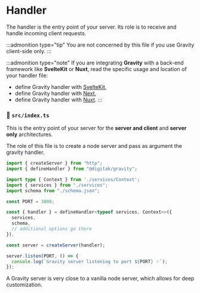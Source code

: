 # Handler

The handler is the entry point of your server. Its role is to receive and handle incoming client requests.


:::admonition type="tip"
You are not concerned by this file if you use Gravity client-side only.
:::

:::admonition type="note"
If you are integrating **Gravity** with a back-end framework like **SvelteKit** or **Nuxt**, read the specific usage and location of your handler file:

- define Gravity handler with [SvelteKit](/docs/frameworks/svelte-kit),
- define Gravity handler with [Next](/docs/frameworks/next),
- define Gravity handler with [Nuxt](/docs/frameworks/nuxt).
:::

### 📃 `src/index.ts`

This is the entry point of your server for the **server and client** and **server only** architectures.

The role of this file is to create a node server and pass as argument the gravity handler.

```typescript
import { createServer } from "http";
import { defineHandler } from "@digitak/gravity";

import type { Context } from './services/Context';
import { services } from "./services";
import schema from "./schema.json";

const PORT = 3000;

const { handler } = defineHandler<typeof services, Context>>({
  services,
  schema,
  // additional options go there
}),

const server = createServer(handler);

server.listen(PORT, () => {
  console.log(`Gravity server listening to port ${PORT} ✨`);
});
```

A Gravity server is very close to a vanilla node server, which allows for deep customization.
